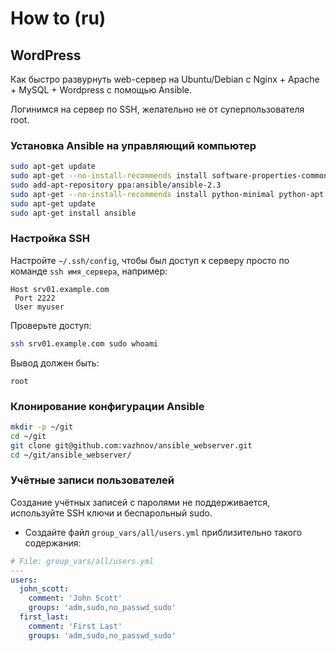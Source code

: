 # How to (ru)

## WordPress

Как быстро развурнуть web-сервер на Ubuntu/Debian с Nginx + Apache + MySQL + Wordpress с помощью Ansible.

Логинимся на сервер по SSH, желательно не от суперпользователя root.

### Установка Ansible на управляющий компьютер

```bash
sudo apt-get update
sudo apt-get --no-install-recommends install software-properties-common # Для add-apt-repository
sudo add-apt-repository ppa:ansible/ansible-2.3
sudo apt-get --no-install-recommends install python-minimal python-apt
sudo apt-get update
sudo apt-get install ansible
```

### Настройка SSH

Настройте `~/.ssh/config`, чтобы был доступ к серверу просто по команде `ssh имя_сервера`, например:

```text
Host srv01.example.com
 Port 2222
 User myuser
```

Проверьте доступ:

```bash
ssh srv01.example.com sudo whoami
```

Вывод должен быть:

```text
root
```

### Клонирование конфигурации Ansible

```bash
mkdir -p ~/git
cd ~/git
git clone git@github.com:vazhnov/ansible_webserver.git
cd ~/git/ansible_webserver/
```

### Учётные записи пользователей

Создание учётных записей с паролями не поддерживается, используйте SSH ключи и беспарольный sudo.

* Создайте файл `group_vars/all/users.yml` приблизительно такого содержания:

```yaml
# File: group_vars/all/users.yml
---
users:
  john_scott:
    comment: 'John Scott'
    groups: 'adm,sudo,no_passwd_sudo'
  first_last:
    comment: 'First Last'
    groups: 'adm,sudo,no_passwd_sudo'
```


